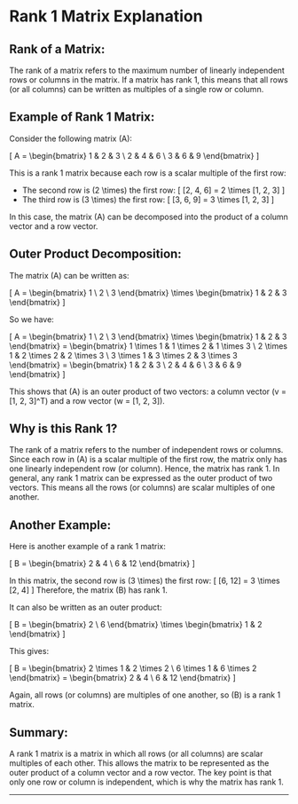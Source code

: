 
# Rank 1 Matrix Explanation

## Rank of a Matrix:
The rank of a matrix refers to the maximum number of linearly independent rows or columns in the matrix. If a matrix has rank 1, this means that all rows (or all columns) can be written as multiples of a single row or column.

## Example of Rank 1 Matrix:
Consider the following matrix \(A\):

\[
A = \begin{bmatrix} 
1 & 2 & 3 \\
2 & 4 & 6 \\
3 & 6 & 9
\end{bmatrix}
\]

This is a rank 1 matrix because each row is a scalar multiple of the first row:

- The second row is \(2 \times\) the first row: 
  \[
  [2, 4, 6] = 2 \times [1, 2, 3]
  \]
- The third row is \(3 \times\) the first row: 
  \[
  [3, 6, 9] = 3 \times [1, 2, 3]
  \]

In this case, the matrix \(A\) can be decomposed into the product of a column vector and a row vector.

## Outer Product Decomposition:
The matrix \(A\) can be written as:

\[
A = \begin{bmatrix} 1 \\ 2 \\ 3 \end{bmatrix} \times \begin{bmatrix} 1 & 2 & 3 \end{bmatrix}
\]

So we have:

\[
A = \begin{bmatrix} 1 \\ 2 \\ 3 \end{bmatrix} \times \begin{bmatrix} 1 & 2 & 3 \end{bmatrix} = 
\begin{bmatrix}
1 \times 1 & 1 \times 2 & 1 \times 3 \\
2 \times 1 & 2 \times 2 & 2 \times 3 \\
3 \times 1 & 3 \times 2 & 3 \times 3
\end{bmatrix} = 
\begin{bmatrix} 
1 & 2 & 3 \\
2 & 4 & 6 \\
3 & 6 & 9
\end{bmatrix}
\]

This shows that \(A\) is an outer product of two vectors: a column vector \(v = [1, 2, 3]^T\) and a row vector \(w = [1, 2, 3]\).

## Why is this Rank 1?
The rank of a matrix refers to the number of independent rows or columns.
Since each row in \(A\) is a scalar multiple of the first row, the matrix only has one linearly independent row (or column). Hence, the matrix has rank 1.
In general, any rank 1 matrix can be expressed as the outer product of two vectors. This means all the rows (or columns) are scalar multiples of one another.

## Another Example:
Here is another example of a rank 1 matrix:

\[
B = \begin{bmatrix}
2 & 4 \\
6 & 12
\end{bmatrix}
\]

In this matrix, the second row is \(3 \times\) the first row:
\[
[6, 12] = 3 \times [2, 4]
\]
Therefore, the matrix \(B\) has rank 1.

It can also be written as an outer product:

\[
B = \begin{bmatrix} 2 \\ 6 \end{bmatrix} \times \begin{bmatrix} 1 & 2 \end{bmatrix}
\]

This gives:

\[
B = \begin{bmatrix} 2 \times 1 & 2 \times 2 \\ 6 \times 1 & 6 \times 2 \end{bmatrix} = \begin{bmatrix} 2 & 4 \\ 6 & 12 \end{bmatrix}
\]

Again, all rows (or columns) are multiples of one another, so \(B\) is a rank 1 matrix.

## Summary:
A rank 1 matrix is a matrix in which all rows (or all columns) are scalar multiples of each other. This allows the matrix to be represented as the outer product of a column vector and a row vector. The key point is that only one row or column is independent, which is why the matrix has rank 1.
___
